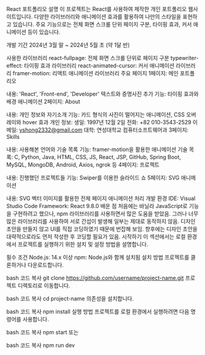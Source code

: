 React 포트폴리오
설명
이 프로젝트는 React를 사용하여 제작한 개인 포트폴리오 웹사이트입니다. 다양한 라이브러리와 애니메이션 효과를 활용하여 나만의 스타일을 표현하고 있습니다. 주요 기능으로는 전체 화면 스크롤 단위 페이지 구분, 타이핑 효과, 커서 애니메이션 등이 있습니다.

개발 기간
2024년 3월 말 ~ 2024년 5월 초 (약 1달 반)

사용한 라이브러리
react-fullpage: 전체 화면 스크롤 단위로 페이지 구분
typewriter-effect: 타이핑 효과 라이브러리
react-animated-cursor: 커서 애니메이션 라이브러리
framer-motion: 리액트 애니메이션 라이브러리
주요 페이지
1페이지: 메인 포트폴리오

내용: 'React', 'Front-end', 'Developer' 텍스트와 증명사진 추가
기능: 타이핑 효과와 배경 애니메이션
2페이지: About

내용: 개인 정보와 자기소개
기능: 카드 형식의 사진이 떨어지는 애니메이션, CSS 오버레이와 hover 효과
개인 정보:
생일: 1997년 12월 2일
전화: +82 010-3543-2529
이메일: yshong2332@gmail.com
대학: 연성대학교 컴퓨터소프트웨어과
3페이지: Skills

내용: 사용해본 언어와 기술 목록
기능: framer-motion을 활용한 애니메이션
기술 목록: C, Python, Java, HTML, CSS, JS, React, JSP, GitHub, Spring Boot, MySQL, MongoDB, Android, Axios, ngrok 등
4페이지: 프로젝트

내용: 진행했던 프로젝트들
기능: Swiper를 이용한 슬라이드 쇼
5페이지: SVG 애니메이션

내용: SVG 벡터 이미지를 활용한 전체 페이지 애니메이션 처리
개발 환경
IDE: Visual Studio Code
Framework: React 9.8.0
배운 점
처음에는 바닐라 JavaScript로 기능을 구현하려고 했으나, npm 라이브러리를 사용하면서 많은 도움을 받았음. 그러나 너무 많은 라이브러리를 사용하여 서로 간섭이 발생해 일부는 제대로 동작하지 않음.
디자인 초안을 만들지 않고 UI를 직접 코딩하였기 때문에 번잡해 보임. 향후에는 디자인 초안을 대략적으로라도 먼저 작성한 후 코딩할 필요가 있음.
시작하기
이 섹션에서는 로컬 환경에서 프로젝트를 실행하기 위한 설치 및 설정 방법을 설명합니다.

필수 조건
Node.js: 14.x 이상
npm: Node.js와 함께 설치됨
설치 방법
프로젝트를 클론하거나 다운로드합니다.

bash
코드 복사
git clone https://github.com/username/project-name.git
프로젝트 디렉토리로 이동합니다.

bash
코드 복사
cd project-name
의존성을 설치합니다.

bash
코드 복사
npm install
실행 방법
프로젝트를 로컬 환경에서 실행하려면 다음 명령어를 사용합니다.

bash
코드 복사
npm start
또는

bash
코드 복사
npm run dev
